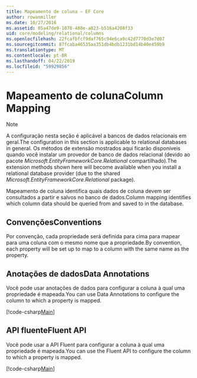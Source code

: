 ```yaml
---
title: Mapeamento de coluna – EF Core
author: rowanmiller
ms.date: 10/27/2016
ms.assetid: 05a47de9-1078-488e-a823-b516a4208f33
uid: core/modeling/relational/columns
ms.openlocfilehash: 22fcafbfcf9daf765c94e6ca9c42d7770d3e7d07
ms.sourcegitcommit: 87fcaba46535aa351db4bdb1231bd14b40e459b9
ms.translationtype: MT
ms.contentlocale: pt-BR
ms.lasthandoff: 04/22/2019
ms.locfileid: "59929856"
---
```

# <a name="column-mapping"></a><span data-ttu-id="fe7bf-102">Mapeamento de coluna</span><span class="sxs-lookup"><span data-stu-id="fe7bf-102">Column Mapping</span></span>

> [!NOTE]  
> <span data-ttu-id="fe7bf-103">A configuração nesta seção é aplicável a bancos de dados relacionais em geral.</span><span class="sxs-lookup"><span data-stu-id="fe7bf-103">The configuration in this section is applicable to relational databases in general.</span></span> <span data-ttu-id="fe7bf-104">Os métodos de extensão mostrados aqui ficarão disponíveis quando você instalar um provedor de banco de dados relacional (devido ao pacote *Microsoft.EntityFrameworkCore.Relational* compartilhado).</span><span class="sxs-lookup"><span data-stu-id="fe7bf-104">The extension methods shown here will become available when you install a relational database provider (due to the shared *Microsoft.EntityFrameworkCore.Relational* package).</span></span>

<span data-ttu-id="fe7bf-105">Mapeamento de coluna identifica quais dados de coluna devem ser consultados a partir e salvos no banco de dados.</span><span class="sxs-lookup"><span data-stu-id="fe7bf-105">Column mapping identifies which column data should be queried from and saved to in the database.</span></span>

## <a name="conventions"></a><span data-ttu-id="fe7bf-106">Convenções</span><span class="sxs-lookup"><span data-stu-id="fe7bf-106">Conventions</span></span>

<span data-ttu-id="fe7bf-107">Por convenção, cada propriedade será definida para cima para mapear para uma coluna com o mesmo nome que a propriedade.</span><span class="sxs-lookup"><span data-stu-id="fe7bf-107">By convention, each property will be set up to map to a column with the same name as the property.</span></span>

## <a name="data-annotations"></a><span data-ttu-id="fe7bf-108">Anotações de dados</span><span class="sxs-lookup"><span data-stu-id="fe7bf-108">Data Annotations</span></span>

<span data-ttu-id="fe7bf-109">Você pode usar anotações de dados para configurar a coluna à qual uma propriedade é mapeada.</span><span class="sxs-lookup"><span data-stu-id="fe7bf-109">You can use Data Annotations to configure the column to which a property is mapped.</span></span>

[!code-csharp[Main](../../../../samples/core/Modeling/DataAnnotations/Samples/Relational/Column.cs?highlight=13)]

## <a name="fluent-api"></a><span data-ttu-id="fe7bf-110">API fluente</span><span class="sxs-lookup"><span data-stu-id="fe7bf-110">Fluent API</span></span>

<span data-ttu-id="fe7bf-111">Você pode usar a API Fluent para configurar a coluna à qual uma propriedade é mapeada.</span><span class="sxs-lookup"><span data-stu-id="fe7bf-111">You can use the Fluent API to configure the column to which a property is mapped.</span></span>

[!code-csharp[Main](../../../../samples/core/Modeling/FluentAPI/Samples/Relational/Column.cs?highlight=11-13)]
